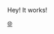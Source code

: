 <!-- Replace the dummy text below with whatever you want to post next -->
Hey! It works!
<!-- Poor mans's geotag: Put a new query in the google maps link below;
either grab your lat/long if you can, or put an address with '+' between words-->
[🌐](http://maps.google.com/maps?q=203+N+LaSalle+60601)
